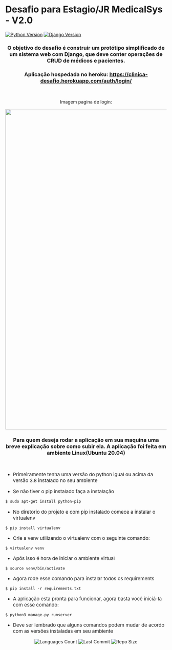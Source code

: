 # Desafio para Estagio/JR MedicalSys - V2.0
[![Python Version](https://img.shields.io/badge/python-3.8.10-blue.svg)](https://python.org)
[![Django Version](https://img.shields.io/badge/django-4.0.1-blue.svg)](https://djangoproject.com)


<div align="center">

### O objetivo do desafio é construir um protótipo simplificado de um sistema web com Django, que deve conter operações de CRUD de médicos e pacientes.

### Aplicação hospedada no heroku: https://clinica-desafio.herokuapp.com/auth/login/

<br>
<p>
    Imagem pagina de login:
</p>
<img src="https://user-images.githubusercontent.com/79418546/150622496-9007d4dd-9767-44d4-bbcd-715891e882f2.png" width="1000px">
<img>

</div>

<div align="center">

### Para quem deseja rodar a aplicação em sua maquina uma breve explicação sobre como subir ela. A aplicação foi feita em ambiente Linux(Ubuntu 20.04)

</div>
<br>

- <p style="font-size: 15px;" >Primeiramente tenha uma versão do python igual ou  acima da versão 3.8 instalado no seu ambiente</p>
- <p style="font-size: 15px;" > Se não tiver o pip instalado faça a instalação </>
```bash
$ sudo apt-get install python-pip
```
- <p style="font-size: 15px;" > No diretorio do projeto e com pip instalado comece a instalar o virtualenv </>
```
$ pip install virtualenv
```
- <p style="font-size: 15px;" > Crie a venv utilizando o virtualenv com o seguinte comando: </>
```
$ virtualenv venv
```
- <p style="font-size: 15px;" > Após isso é hora de iniciar o ambiente virtual</>
```
$ source venv/bin/activate 
```
- <p style="font-size: 15px;" > Agora rode esse comando para instalar todos os requirements</>
```
$ pip install -r requirements.txt 
```
- <p style="font-size: 15px;" > A aplicação esta pronta para funcionar, agora basta você iniciá-la com esse comando: </>
```
$ python3 manage.py runserver 
```
- <p style="font-size: 15px;" >Deve ser lembrado que alguns comandos podem mudar de acordo com as versões instaladas em seu ambiente</>

<div align="center">

<p>
<!-- Image Shields -->
<img  alt="Languages Count"  src="https://img.shields.io/github/languages/count/WendSant/Desafio-para-Estagio-JR-MedicalSys---V2.0">
<img  alt="Last Commit"  src="https://img.shields.io/github/last-commit/WendSant/Desafio-para-Estagio-JR-MedicalSys---V2.0">
<img  alt="Repo Size"  src="https://img.shields.io/github/repo-size/WendSant/Desafio-para-Estagio-JR-MedicalSys---V2.0">
</p>
</div>
